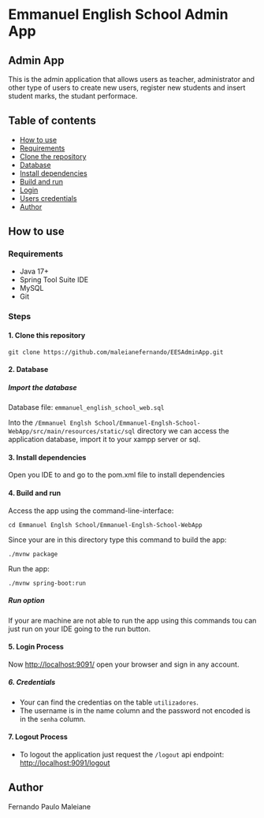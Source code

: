# Emmanuel English School Admin App
## Admin App
This is the admin application that allows users as teacher, administrator and other type of users to create new users, register new students and insert student marks, the studant performace.



## Table of contents
- [How to use](#how-to-use)
- [Requirements](#requirements)
- [Clone the repository](#1-clone-this-repository)
- [Database](#2-import-the-database)
- [Install dependencies](#3-open-your-ide-to-install-dependencies)
- [Build and run](#4-access-the-using-the-command-line)
- [Login](#5-login-process)
- [Users credentials](#6-credentials)
- [Author](#author)

## How to use
### Requirements
- Java 17+
- Spring Tool Suite IDE
- MySQL
- Git
### Steps
#### 1. Clone this repository
```
git clone https://github.com/maleianefernando/EESAdminApp.git
```
#### 2. Database
##### Import the database
Database file: ```emmanuel_english_school_web.sql```

Into the ```/Emmanuel Englsh School/Emmanuel-Englsh-School-WebApp/src/main/resources/static/sql``` directory we can access the application database, import it to your xampp server or sql.

#### 3. Install dependencies
Open you IDE to and go to the pom.xml file to install dependencies
#### 4. Build and run
Access the app using the command-line-interface:
```
cd Emmanuel Englsh School/Emmanuel-Englsh-School-WebApp
```
Since your are in this directory type this command to build the app:
```
./mvnw package
```
Run the app:
```
./mvnw spring-boot:run
```
##### Run option
If your are machine are not able to run the app using this commands tou can just run on your IDE going to the run button.

#### 5. Login Process
Now [http://localhost:9091/](http://localhost:9091/) open your browser and sign in any account.

##### 6. Credentials
- Your can find the credentias on the table ```utilizadores```.
- The username is in the name column and the password not encoded is in the ```senha``` column.

#### 7. Logout Process
- To logout the application just request the ```/logout``` api endpoint: [http://localhost:9091/logout](http://localhost:9091/logout)

## Author
Fernando Paulo Maleiane
